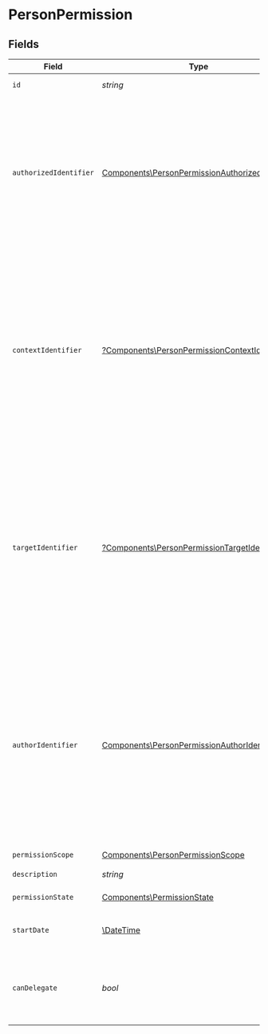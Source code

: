 # PersonPermission


## Fields

| Field                                                                                                                                                                                                                                                               | Type                                                                                                                                                                                                                                                                | Required                                                                                                                                                                                                                                                            | Description                                                                                                                                                                                                                                                         |
| ------------------------------------------------------------------------------------------------------------------------------------------------------------------------------------------------------------------------------------------------------------------- | ------------------------------------------------------------------------------------------------------------------------------------------------------------------------------------------------------------------------------------------------------------------- | ------------------------------------------------------------------------------------------------------------------------------------------------------------------------------------------------------------------------------------------------------------------- | ------------------------------------------------------------------------------------------------------------------------------------------------------------------------------------------------------------------------------------------------------------------- |
| `id`                                                                                                                                                                                                                                                                | *string*                                                                                                                                                                                                                                                            | :heavy_check_mark:                                                                                                                                                                                                                                                  | Identyfikator uprawnienia.                                                                                                                                                                                                                                          |
| `authorizedIdentifier`                                                                                                                                                                                                                                              | [Components\PersonPermissionAuthorizedIdentifier](../../Models/Components/PersonPermissionAuthorizedIdentifier.md)                                                                                                                                                  | :heavy_check_mark:                                                                                                                                                                                                                                                  | Identyfikator osoby lub podmiotu uprawnionego.<br/>\| Type \| Value \|<br/>\| --- \| --- \|<br/>\| Nip \| 10 cyfrowy numer NIP \|<br/>\| Pesel \| 11 cyfrowy numer PESEL \|<br/>\| Fingerprint \| Odcisk palca certyfikatu \|                                       |
| `contextIdentifier`                                                                                                                                                                                                                                                 | [?Components\PersonPermissionContextIdentifier](../../Models/Components/PersonPermissionContextIdentifier.md)                                                                                                                                                       | :heavy_minus_sign:                                                                                                                                                                                                                                                  | Identyfikator kontekstu uprawnienia (dla uprawnień nadanych administratorom jednostek podrzędnych).<br/>\| Type \| Value \|<br/>\| --- \| --- \|<br/>\| Nip \| 10 cyfrowy numer NIP \|<br/>\| InternalId \| Dwuczłonowy identyfikator składający się z numeru NIP i 5 cyfr: `{nip}-{5_cyfr}` \| |
| `targetIdentifier`                                                                                                                                                                                                                                                  | [?Components\PersonPermissionTargetIdentifier](../../Models/Components/PersonPermissionTargetIdentifier.md)                                                                                                                                                         | :heavy_minus_sign:                                                                                                                                                                                                                                                  | Identyfikator podmiotu docelowego (dla uprawnień pośrednich).<br/>\| Type \| Value \|<br/>\| --- \| --- \|<br/>\| Nip \| 10 cyfrowy numer NIP \|<br/>\| AllPartners \| Identyfikator oznaczający, że uprawnienie nadane w sposób pośredni jest typu generalnego \|  |
| `authorIdentifier`                                                                                                                                                                                                                                                  | [Components\PersonPermissionAuthorIdentifier](../../Models/Components/PersonPermissionAuthorIdentifier.md)                                                                                                                                                          | :heavy_check_mark:                                                                                                                                                                                                                                                  | Identyfikator osoby lub podmiotu nadającego uprawnienie.<br/>\| Type \| Value \|<br/>\| --- \| --- \|<br/>\| Nip \| 10 cyfrowy numer NIP \|<br/>\| Pesel \| 11 cyfrowy numer PESEL \|<br/>\| Fingerprint \| Odcisk palca certyfikatu \|<br/>\| System \| Identyfikator systemowy KSeF \| |
| `permissionScope`                                                                                                                                                                                                                                                   | [Components\PersonPermissionScope](../../Models/Components/PersonPermissionScope.md)                                                                                                                                                                                | :heavy_check_mark:                                                                                                                                                                                                                                                  | Uprawnienie.                                                                                                                                                                                                                                                        |
| `description`                                                                                                                                                                                                                                                       | *string*                                                                                                                                                                                                                                                            | :heavy_check_mark:                                                                                                                                                                                                                                                  | Opis uprawnienia.                                                                                                                                                                                                                                                   |
| `permissionState`                                                                                                                                                                                                                                                   | [Components\PermissionState](../../Models/Components/PermissionState.md)                                                                                                                                                                                            | :heavy_check_mark:                                                                                                                                                                                                                                                  | Stan uprawnienia.                                                                                                                                                                                                                                                   |
| `startDate`                                                                                                                                                                                                                                                         | [\DateTime](https://www.php.net/manual/en/class.datetime.php)                                                                                                                                                                                                       | :heavy_check_mark:                                                                                                                                                                                                                                                  | Data rozpoczęcia obowiązywania uprawnienia.                                                                                                                                                                                                                         |
| `canDelegate`                                                                                                                                                                                                                                                       | *bool*                                                                                                                                                                                                                                                              | :heavy_check_mark:                                                                                                                                                                                                                                                  | Informacja o możliwości dalszego nadawania uprawnienia w sposób pośredni.                                                                                                                                                                                           |